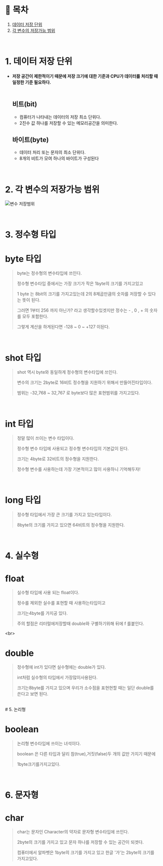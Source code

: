 # 🔖 목차

1. [데이터 저장 단위](#1-데이터-저장-단위)<br/>
2. [각 변수의 저장가능 범위](#2-각-변수의-저장가능-범위)<br/>

<br/>

# 1. 데이터 저장 단위

  - #### 저장 공간이 제한적이기 때문에 저장 크기에 대한 기준과 CPU가 데이터를 처리할 때 일정한 기준 필요하다.<br/><br/>


	## 비트(bit)

	- 컴퓨터가 나타내는 데이터의 저장 최소 단위다.
	- 2진수 값 하나를 저장할 수 있는 메모리공간을 의미한다.

	## 바이트(byte)
	
	- 데이터 처리 또는 문자의 최소 단위다.
	- 8개의 비트가 모여 하나의 바이트가 구성된다

<br/>


# 2. 각 변수의 저장가능 범위

![변수 저장범위](https://i.imgur.com/KAtGm1n.jpg)

<br/>


# 3. 정수형 타입


# byte 타입

> byte는 정수형의 변수타입에 쓰인다.
> 
> 정수형 변수타입 중에서는 가장 크기가 작은 1byte의 크기를 가지고있고
> 
> 1 byte 는 8bit의 크기를 가지고있는데 2의 8제곱만큼의 숫자를 저장할 수 있다는 뜻이 된다.
> 
> 그러면 1부터 256 까지 아닌가? 라고 생각할수있겟지만 정수는 - , 0 , + 의 숫자를 모두 포함한다.
> 
> 그렇게 계산을 하게된다면 -128 ~ 0 ~ +127 이된다.


<br/>


# shot 타입

> shot 역시 byte와 동일하게 정수형의 변수타입에 쓰인다.
> 
> 변수의 크기는 2byte로 16비트 정수형을 지원하기 위해서 만들어진타입이다.
> 
> 범위는 -32,768 ~ 32,767 로 byte보다 많은 표현범위를 가지고있다.

<br/>

# int 타입

> 정말 많이 쓰이는 변수 타입이다.
> 
> 정수형 변수 타입에 사용되고 정수형 변수타입의 기본값이 된다.
> 
> 크기는 4byte로 32비트의 정수형을 지원한다.
> 
> 정수형 변수를 사용하는데 가장 기본적이고 많이 사용하니 기억해두자!

<br/>

# long 타입

> 정수형 타입에서 가장 큰 크기를 가지고 있는타입이다.
> 
> 8byte의 크기를 가지고 있으면 64비트의 정수형을 지원한다.


<br/>

# 4. 실수형

# float

> 실수형 타입에 사용 되는 float이다.
> 
> 정수를 제외한 실수를 표현할 때 사용하는타입이고
> 
> 크기는4byte를 가지공 있다.
> 
> 주의 할점은 리터럴에저장할때 double와 구별하기위해 뒤에 f 를붙인다.

<br\>

# double

> 정수형에 int가 있다면 실수형에는 double가 있다.
> 
> int처럼 실수형의 타입에서 가장많이사용된다.
> 
> 크기는8byte를 가지고 있으며 우리가 소수점을 표현현할 때는 일단 double를 쓴다고 보면 된다.


<br/>
# 5. 논리형

# boolean

> 논리형 변수타입에 쓰이는 녀석이다.
> 
> boolean 은 다른 타입과 달리 참(true),거짓(false)두 개의 값만 가지기 때문에
> 
> 1byte크기를가지고있다.



<br/>

# 6. 문자형

# char

> char는 문자인 Character의 약자로 문자형 변수타입에 쓰인다.
> 
> 2byte의 크기를 가지고 있고 문자 하나를 저장할 수 있는 공간이 되겟다.
> 
> 컴퓨터에서 알파벳은 1byte의 크기를 가지고 있고 한글 '가'는 2byte의 크기를 가지고있다.

<br/>
	
	





	

